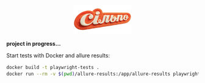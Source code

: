 <p align="center">
  <img src="git_logo/silpo-logo.png" alt="logo" width="150">
</p>

<strong>project in progress...</strong>

Start tests with Docker and allure results:

```sh
docker build -t playwright-tests .
docker run --rm -v $(pwd)/allure-results:/app/allure-results playwright-tests
```

